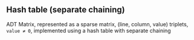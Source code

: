 ## Hash table (separate chaining)

ADT Matrix, represented as a sparse matrix, (line, column, value) triplets, `value ≠ 0`, implemented using a hash table with separate chaining

